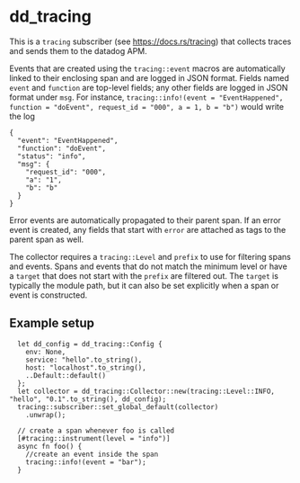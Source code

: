 # dd_tracing
This is a `tracing` subscriber (see https://docs.rs/tracing) that collects traces and sends them to the datadog APM.

Events that are created using the `tracing::event` macros are automatically linked to their enclosing span and are logged in JSON format. Fields named `event` and `function` are top-level fields; any other fields are logged in JSON format under `msg`. For instance, `tracing::info!(event = "EventHappened", function = "doEvent", request_id = "000", a = 1, b = "b")` would write the log 

```
{
  "event": "EventHappened",
  "function": "doEvent",
  "status": "info",
  "msg": { 
    "request_id": "000",
    "a": "1",
    "b": "b"
  }
}
```

Error events are automatically propagated to their parent span. If an error event is created, any fields that start with `error` are attached as tags to the parent span as well.

The collector requires a `tracing::Level` and `prefix` to use for filtering spans and events. Spans and events that do not match the minimum level or have a `target` that does not start with the `prefix` are filtered out. The `target` is typically the module path, but it can also be set explicitly when a span or event is constructed.

## Example setup
```
  let dd_config = dd_tracing::Config {
    env: None,
    service: "hello".to_string(),
    host: "localhost".to_string(),
    ..Default::default()
  };
  let collector = dd_tracing::Collector::new(tracing::Level::INFO, "hello", "0.1".to_string(), dd_config);
  tracing::subscriber::set_global_default(collector)
    .unwrap();

  // create a span whenever foo is called
  [#tracing::instrument(level = "info")]
  async fn foo() {
    //create an event inside the span
    tracing::info!(event = "bar");
  }
```